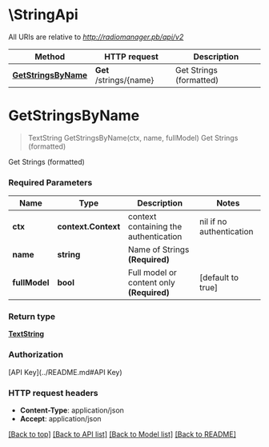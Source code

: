 # \StringApi

All URIs are relative to *http://radiomanager.pb/api/v2*

Method | HTTP request | Description
------------- | ------------- | -------------
[**GetStringsByName**](StringApi.md#GetStringsByName) | **Get** /strings/{name} | Get Strings (formatted)


# **GetStringsByName**
> TextString GetStringsByName(ctx, name, fullModel)
Get Strings (formatted)

Get Strings (formatted)

### Required Parameters

Name | Type | Description  | Notes
------------- | ------------- | ------------- | -------------
 **ctx** | **context.Context** | context containing the authentication | nil if no authentication
  **name** | **string**| Name of Strings **(Required)** | 
  **fullModel** | **bool**| Full model or content only **(Required)** | [default to true]

### Return type

[**TextString**](TextString.md)

### Authorization

[API Key](../README.md#API Key)

### HTTP request headers

 - **Content-Type**: application/json
 - **Accept**: application/json

[[Back to top]](#) [[Back to API list]](../README.md#documentation-for-api-endpoints) [[Back to Model list]](../README.md#documentation-for-models) [[Back to README]](../README.md)

